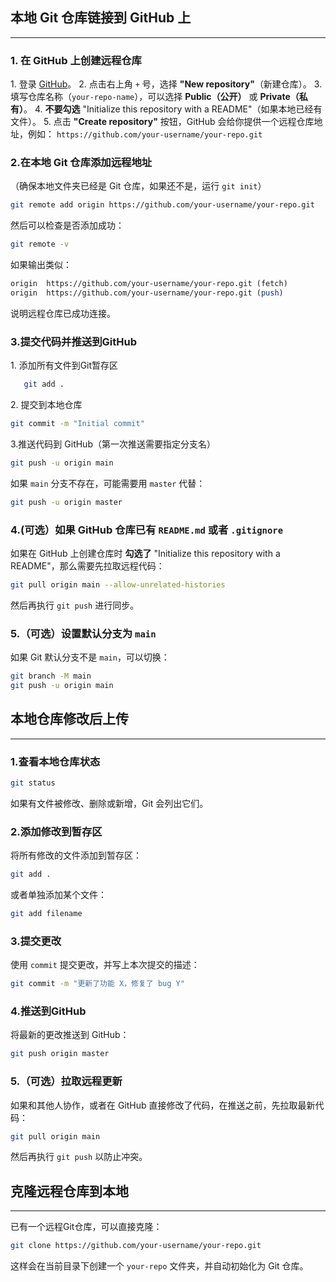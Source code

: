 

## 本地 Git 仓库链接到 GitHub 上
---

### 1. 在 GitHub 上创建远程仓库

1\. 登录 [GitHub](https://github.com)。
2\. 点击右上角 `+` 号，选择 **"New repository"**（新建仓库）。
3\. 填写仓库名称（`your-repo-name`），可以选择 **Public（公开）** 或 **Private（私有）**。
4\. **不要勾选** "Initialize this repository with a README"（如果本地已经有文件）。
5\. 点击 **"Create repository"** 按钮，GitHub 会给你提供一个远程仓库地址，例如：
	   `https://github.com/your-username/your-repo.git`

### 2.在本地 Git 仓库添加远程地址

（确保本地文件夹已经是 Git 仓库，如果还不是，运行 `git init`）
```bash
git remote add origin https://github.com/your-username/your-repo.git
```
然后可以检查是否添加成功：
```bash
git remote -v
```
如果输出类似：
```perl
origin  https://github.com/your-username/your-repo.git (fetch)
origin  https://github.com/your-username/your-repo.git (push)
```
说明远程仓库已成功连接。

### 3.提交代码并推送到GitHub

1\. 添加所有文件到Git暂存区
```bash
   git add .
```

2\. 提交到本地仓库
```bash
git commit -m "Initial commit"
```

3\.推送代码到 GitHub（第一次推送需要指定分支名）
```bash
git push -u origin main
```
如果 `main` 分支不存在，可能需要用 `master` 代替：
```bash
git push -u origin master
```

### 4.(可选）如果 GitHub 仓库已有 `README.md` 或者 `.gitignore`

如果在 GitHub 上创建仓库时 **勾选了** "Initialize this repository with a README"，那么需要先拉取远程代码：
```bash
git pull origin main --allow-unrelated-histories
```
然后再执行 `git push` 进行同步。

### 5.（可选）设置默认分支为 `main`

如果 Git 默认分支不是 `main`，可以切换：
```bash
git branch -M main 
git push -u origin main
```


## 本地仓库修改后上传
***

### 1.查看本地仓库状态

```bash
git status
```
如果有文件被修改、删除或新增，Git 会列出它们。

### 2.添加修改到暂存区

将所有修改的文件添加到暂存区：
```bash
git add .
```
或者单独添加某个文件：
```bash
git add filename
```

### 3.提交更改

使用 `commit` 提交更改，并写上本次提交的描述：
```bash
git commit -m "更新了功能 X，修复了 bug Y"
```

### 4.推送到GitHub

将最新的更改推送到 GitHub：
```bash
git push origin master
```

### 5.（可选）拉取远程更新

如果和其他人协作，或者在 GitHub 直接修改了代码，在推送之前，先拉取最新代码：
```bash
git pull origin main
```
然后再执行 `git push` 以防止冲突。


## 克隆远程仓库到本地
***

已有一个远程Git仓库，可以直接克隆：
```bash
git clone https://github.com/your-username/your-repo.git
```
这样会在当前目录下创建一个 `your-repo` 文件夹，并自动初始化为 Git 仓库。



